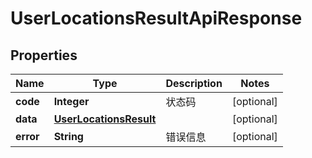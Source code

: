 

# UserLocationsResultApiResponse


## Properties

| Name | Type | Description | Notes |
|------------ | ------------- | ------------- | -------------|
|**code** | **Integer** | 状态码 |  [optional] |
|**data** | [**UserLocationsResult**](UserLocationsResult.md) |  |  [optional] |
|**error** | **String** | 错误信息 |  [optional] |



